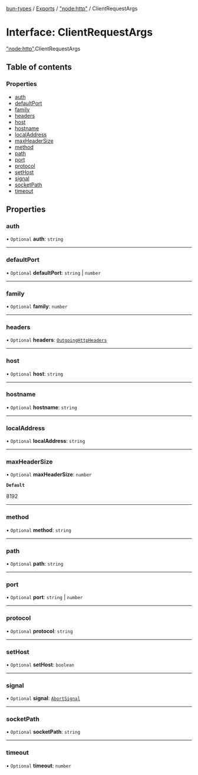 [bun-types](https://oven-sh.github.io/bun-types/README.md) / [Exports](https://oven-sh.github.io/bun-types/modules.md) / ["node:http"](https://oven-sh.github.io/bun-types/modules/node_http_.md) / ClientRequestArgs

# Interface: ClientRequestArgs

["node:http"](https://oven-sh.github.io/bun-types/modules/node_http_.md).ClientRequestArgs

## Table of contents

### Properties

- [auth](https://oven-sh.github.io/bun-types/interfaces/node_http_.ClientRequestArgs.md#auth)
- [defaultPort](https://oven-sh.github.io/bun-types/interfaces/node_http_.ClientRequestArgs.md#defaultport)
- [family](https://oven-sh.github.io/bun-types/interfaces/node_http_.ClientRequestArgs.md#family)
- [headers](https://oven-sh.github.io/bun-types/interfaces/node_http_.ClientRequestArgs.md#headers)
- [host](https://oven-sh.github.io/bun-types/interfaces/node_http_.ClientRequestArgs.md#host)
- [hostname](https://oven-sh.github.io/bun-types/interfaces/node_http_.ClientRequestArgs.md#hostname)
- [localAddress](https://oven-sh.github.io/bun-types/interfaces/node_http_.ClientRequestArgs.md#localaddress)
- [maxHeaderSize](https://oven-sh.github.io/bun-types/interfaces/node_http_.ClientRequestArgs.md#maxheadersize)
- [method](https://oven-sh.github.io/bun-types/interfaces/node_http_.ClientRequestArgs.md#method)
- [path](https://oven-sh.github.io/bun-types/interfaces/node_http_.ClientRequestArgs.md#path)
- [port](https://oven-sh.github.io/bun-types/interfaces/node_http_.ClientRequestArgs.md#port)
- [protocol](https://oven-sh.github.io/bun-types/interfaces/node_http_.ClientRequestArgs.md#protocol)
- [setHost](https://oven-sh.github.io/bun-types/interfaces/node_http_.ClientRequestArgs.md#sethost)
- [signal](https://oven-sh.github.io/bun-types/interfaces/node_http_.ClientRequestArgs.md#signal)
- [socketPath](https://oven-sh.github.io/bun-types/interfaces/node_http_.ClientRequestArgs.md#socketpath)
- [timeout](https://oven-sh.github.io/bun-types/interfaces/node_http_.ClientRequestArgs.md#timeout)

## Properties

### auth

• `Optional` **auth**: `string`

___

### defaultPort

• `Optional` **defaultPort**: `string` \| `number`

___

### family

• `Optional` **family**: `number`

___

### headers

• `Optional` **headers**: [`OutgoingHttpHeaders`](https://oven-sh.github.io/bun-types/interfaces/http_.OutgoingHttpHeaders.md)

___

### host

• `Optional` **host**: `string`

___

### hostname

• `Optional` **hostname**: `string`

___

### localAddress

• `Optional` **localAddress**: `string`

___

### maxHeaderSize

• `Optional` **maxHeaderSize**: `number`

**`Default`**

8192

___

### method

• `Optional` **method**: `string`

___

### path

• `Optional` **path**: `string`

___

### port

• `Optional` **port**: `string` \| `number`

___

### protocol

• `Optional` **protocol**: `string`

___

### setHost

• `Optional` **setHost**: `boolean`

___

### signal

• `Optional` **signal**: [`AbortSignal`](https://oven-sh.github.io/bun-types/modules.md#abortsignal)

___

### socketPath

• `Optional` **socketPath**: `string`

___

### timeout

• `Optional` **timeout**: `number`
